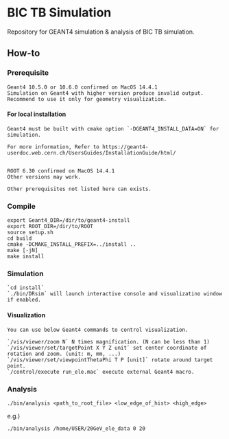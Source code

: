# BIC TB Simulation
Repository for GEANT4 simulation &amp; analysis of BIC TB simulation.

## How-to
### Prerequisite
    
    Geant4 10.5.0 or 10.6.0 confirmed on MacOS 14.4.1
    Simulation on Geant4 with higher version produce invalid output. Recommend to use it only for geometry visualization.

#### For local installation
    Geant4 must be built with cmake option `-DGEANT4_INSTALL_DATA=ON` for simulation.
    
    For more information, Refer to https://geant4-userdoc.web.cern.ch/UsersGuides/InstallationGuide/html/
    
    
    ROOT 6.30 confirmed on MacOS 14.4.1
    Other versions may work.

    Other prerequisites not listed here can exists.

### Compile
    
    export Geant4_DIR=/dir/to/geant4-install
    export ROOT_DIR=/dir/to/ROOT
    source setup.sh
    cd build
    cmake -DCMAKE_INSTALL_PREFIX=../install ..
    make [-jN]
    make install

### Simulation
    
    `cd install`
    `./bin/DRsim` will launch interactive console and visualizatino window if enabled.

#### Visualization
    You can use below Geant4 commands to control visualization.

    `/vis/viewer/zoom N` N times magnification. (N can be less than 1)
    `/vis/viewer/set/targetPoint X Y Z unit` set center coordinate of rotation and zoom. (unit: m, mm, ...)
    `/vis/viewer/set/viewpointThetaPhi T P [unit]` rotate around target point.
    `/control/execute run_ele.mac` execute external Geant4 macro.

### Analysis

    ./bin/analysis <path_to_root_file> <low_edge_of_hist> <high_edge>

e.g.)

    ./bin/analysis /home/USER/20GeV_ele_data 0 20
